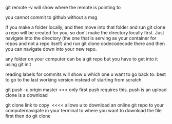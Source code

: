 git remote -v will show where the remote is pointing to

you cannot commit to github without a msg

If you make a folder locally, and then move into that folder and run git clone a repo will be created for you, so don’t make the directory locally first. Just navigate into the directory (the one that is serving as your container for repos and not a repo itself) and run git clone codecodecode there and then you can navigate down into your new repo.

any folder on your computer can be a git repo but you have to get into it using git init

reading labels for commits will show u which one u want to go back to. best to go to the last working version instead of starting from scratch

git push -u origin master <<< only first push requires this. push is an upload clone is a download

git clone link to copy  <<<< allows u to download an online git repo to your computernavigate in your terminal to where you want to download the file first then do git clone
